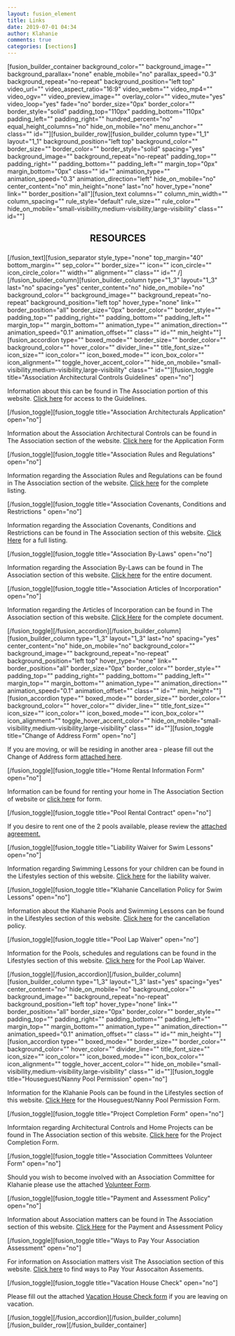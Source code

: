 ```yaml
---
layout: fusion_element
title: Links
date: 2019-07-01 04:34
author: Klahanie
comments: true
categories: [sections]
---
```

[fusion_builder_container background_color="" background_image="" background_parallax="none" enable_mobile="no" parallax_speed="0.3" background_repeat="no-repeat" background_position="left top" video_url="" video_aspect_ratio="16:9" video_webm="" video_mp4="" video_ogv="" video_preview_image="" overlay_color="" video_mute="yes" video_loop="yes" fade="no" border_size="0px" border_color="" border_style="solid" padding_top="110px" padding_bottom="110px" padding_left="" padding_right="" hundred_percent="no" equal_height_columns="no" hide_on_mobile="no" menu_anchor="" class="" id=""][fusion_builder_row][fusion_builder_column type="1_1" layout="1_1" background_position="left top" background_color="" border_size="" border_color="" border_style="solid" spacing="yes" background_image="" background_repeat="no-repeat" padding_top="" padding_right="" padding_bottom="" padding_left="" margin_top="0px" margin_bottom="0px" class="" id="" animation_type="" animation_speed="0.3" animation_direction="left" hide_on_mobile="no" center_content="no" min_height="none" last="no" hover_type="none" link="" border_position="all"][fusion_text columns="" column_min_width="" column_spacing="" rule_style="default" rule_size="" rule_color="" hide_on_mobile="small-visibility,medium-visibility,large-visibility" class="" id=""]
<h2 style="text-align: center;">RESOURCES</h2>
<h3 style="text-align: center;"></h3>
[/fusion_text][fusion_separator style_type="none" top_margin="40" bottom_margin="" sep_color="" border_size="" icon="" icon_circle="" icon_circle_color="" width="" alignment="" class="" id="" /][/fusion_builder_column][fusion_builder_column type="1_3" layout="1_3" last="no" spacing="yes" center_content="no" hide_on_mobile="no" background_color="" background_image="" background_repeat="no-repeat" background_position="left top" hover_type="none" link="" border_position="all" border_size="0px" border_color="" border_style="" padding_top="" padding_right="" padding_bottom="" padding_left="" margin_top="" margin_bottom="" animation_type="" animation_direction="" animation_speed="0.1" animation_offset="" class="" id="" min_height=""][fusion_accordion type="" boxed_mode="" border_size="" border_color="" background_color="" hover_color="" divider_line="" title_font_size="" icon_size="" icon_color="" icon_boxed_mode="" icon_box_color="" icon_alignment="" toggle_hover_accent_color="" hide_on_mobile="small-visibility,medium-visibility,large-visibility" class="" id=""][fusion_toggle title="Association Architectural Controls Guidelines" open="no"]

Information about this can be found in The Association portion of this website. <a href="http://klahanie.com/wp-content/uploads/2019/06/Klahanie-Association-Architectural-Controls-2018.pdf">Click here</a> for access to the Guidelines.

[/fusion_toggle][fusion_toggle title="Association Architecturals Application" open="no"]

Information about the Association Architectural Controls can be found in The Association section of the website. <a href="http://klahanie.com/wp-content/uploads/2019/06/374142017Architectural-Controls_application.pdf">Click here</a> for the Application Form

[/fusion_toggle][fusion_toggle title="Association Rules and Regulations" open="no"]

Information regarding the Association Rules and Regulations can be found in The Association section of the website. <a href="http://klahanie.com/wp-content/uploads/2019/05/Klahanie-Association-Rules-and-Regulations-2018.pdf">Click here</a> for the complete listing.

[/fusion_toggle][fusion_toggle title="Association Covenants, Conditions and Restrictions " open="no"]

Information regarding the Association Covenants, Conditions and Restrictions can be found in The Association section of this website. <a href="http://klahanie.com/wp-content/uploads/2019/05/Klahanie-Association-CCRs-2018.pdf">Click Here</a> for a full listing.

[/fusion_toggle][fusion_toggle title="Association By-Laws" open="no"]

Information regarding the Association By-Laws can be found in The Association section of this website. <a href="http://klahanie.com/wp-content/uploads/2019/05/Klahanie-Association-Bylaws-2018.pdf">Click here</a> for the entire document.

[/fusion_toggle][fusion_toggle title="Association Articles of Incorporation" open="no"]

Information regarding the Articles of Incorporation can be found in The Association section of this website. <a href="http://klahanie.com/wp-content/uploads/2019/05/Klahanie-Articles-of-Incorp.pdf">Click Here</a> for the complete document.

[/fusion_toggle][/fusion_accordion][/fusion_builder_column][fusion_builder_column type="1_3" layout="1_3" last="no" spacing="yes" center_content="no" hide_on_mobile="no" background_color="" background_image="" background_repeat="no-repeat" background_position="left top" hover_type="none" link="" border_position="all" border_size="0px" border_color="" border_style="" padding_top="" padding_right="" padding_bottom="" padding_left="" margin_top="" margin_bottom="" animation_type="" animation_direction="" animation_speed="0.1" animation_offset="" class="" id="" min_height=""][fusion_accordion type="" boxed_mode="" border_size="" border_color="" background_color="" hover_color="" divider_line="" title_font_size="" icon_size="" icon_color="" icon_boxed_mode="" icon_box_color="" icon_alignment="" toggle_hover_accent_color="" hide_on_mobile="small-visibility,medium-visibility,large-visibility" class="" id=""][fusion_toggle title="Change of Address Form" open="no"]

If you are moving, or will be residing in another area - please fill out the Change of Address form <a href="http://klahanie.com/wp-content/uploads/2019/06/9429153614klahanie-association_change-of-address_2018-ver.pdf">attached here</a>.

[/fusion_toggle][fusion_toggle title="Home Rental Information Form" open="no"]

Information can be found for renting your home in The Association Section of website or <a href="http://klahanie.com/wp-content/uploads/2019/06/Rental-Letter.pdf">click here</a> for form.

[/fusion_toggle][fusion_toggle title="Pool Rental Contract" open="no"]

If you desire to rent one of the 2 pools available, please review the <a href="http://klahanie.com/wp-content/uploads/2019/06/801pool_rental_contract_2017.pdf">attached agreement.</a>

[/fusion_toggle][fusion_toggle title="Liability Waiver for Swim Lessons" open="no"]

Information regarding Swimming Lessons for your children can be found in the Lifestyles section of this website. <a href="http://klahanie.com/wp-content/uploads/2019/06/1019liability_waiver_2019.pdf">Click here</a> for the liability waiver.

[/fusion_toggle][fusion_toggle title="Klahanie Cancellation Policy for Swim Lessons" open="no"]

Information about the Klahanie Pools and Swimming Lessons can be found in the Lifestyles section of this website. <a href="http://klahanie.com/wp-content/uploads/2019/06/832klahanie_cancellation_policy_new.pdf">Click here</a> for the cancellation policy.

[/fusion_toggle][fusion_toggle title="Pool Lap Waiver" open="no"]

Information for the Pools, schedules and regulations can be found in the Lifestyles section of this website. <a href="http://klahanie.com/wp-content/uploads/2019/06/100632783684pool-_lap_swim_waiver.pdf">Click here</a> for the Pool Lap Waiver.

[/fusion_toggle][/fusion_accordion][/fusion_builder_column][fusion_builder_column type="1_3" layout="1_3" last="yes" spacing="yes" center_content="no" hide_on_mobile="no" background_color="" background_image="" background_repeat="no-repeat" background_position="left top" hover_type="none" link="" border_position="all" border_size="0px" border_color="" border_style="" padding_top="" padding_right="" padding_bottom="" padding_left="" margin_top="" margin_bottom="" animation_type="" animation_direction="" animation_speed="0.1" animation_offset="" class="" id="" min_height=""][fusion_accordion type="" boxed_mode="" border_size="" border_color="" background_color="" hover_color="" divider_line="" title_font_size="" icon_size="" icon_color="" icon_boxed_mode="" icon_box_color="" icon_alignment="" toggle_hover_accent_color="" hide_on_mobile="small-visibility,medium-visibility,large-visibility" class="" id=""][fusion_toggle title="Houseguest/Nanny Pool Permission" open="no"]

Information for the Klahanie Pools can be found in the Lifestyles section of this website. <a href="http://klahanie.com/wp-content/uploads/2019/06/3741188675klahanie_houseguestnanny_permission_form_2018.pdf">Click Here</a> for the Houseguest/Nanny Pool Permission Form.

[/fusion_toggle][fusion_toggle title="Project Completion Form" open="no"]

Informtaion regarding Architectural Controls and Home Projects can be found in The Association section of this website. <a href="http://klahanie.com/wp-content/uploads/2019/06/374187213project_completion_form.pdf">Click here</a> for the Project Completion Form.

[/fusion_toggle][fusion_toggle title="Association Committees Volunteer Form" open="no"]

Should you wish to become involved with an Association Committee for Klahanie please use the attached <a href="http://klahanie.com/wp-content/uploads/2019/06/9429141840klahanie-association_volunteering_2018-ver.pdf">Volunteer Form</a>.

[/fusion_toggle][fusion_toggle title="Payment and Assessment Policy" open="no"]

Information about Association matters can be found in The Association section of this website. <a href="http://klahanie.com/wp-content/uploads/2019/06/assessment_payment_and_collection_policy.pdf">Click Here</a> for the Payment and Assessment Policy

[/fusion_toggle][fusion_toggle title="Ways to Pay Your Association Assessment" open="no"]

For information on Association matters visit The Association section of this website. <a href="http://klahanie.com/wp-content/uploads/2019/06/9429173877klahanie-_association_ways_to_pay_your_association_assessments_2018.pdf">Click here</a> to find ways to Pay Your Assocaiton Assements.

[/fusion_toggle][fusion_toggle title="Vacation House Check" open="no"]

Please fill out the attached <a href="http://klahanie.com/wp-content/uploads/2019/06/Vacation-House-Check-2018.pdf">Vacation House Check form</a> if you are leaving on vacation.

[/fusion_toggle][/fusion_accordion][/fusion_builder_column][/fusion_builder_row][/fusion_builder_container]
